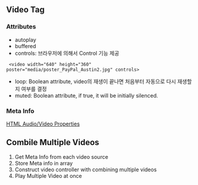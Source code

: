 ## Video Tag

### Attributes
- autoplay
- buffered
- controls: 브라우저에 의해서 Control 기능 제공
~~~
 <video width="640" height="360" poster="media/poster_PayPal_Austin2.jpg" controls>
~~~
- loop: Boolean attribute, video의 재생이 끝나면 처음부터 자동으로 다시 재생할지 여부를 결정
- muted: Boolean attribute, if true, it will be initially silenced.

### Meta Info

[HTML Audio/Video Properties](https://www.w3schools.com/tags/ref_av_dom.asp)

## Combile Multiple Videos 
1. Get Meta Info from each video source
2. Store Meta info in array
3. Construct video controller with combining multiple videos
4. Play Multiple Video at once


 